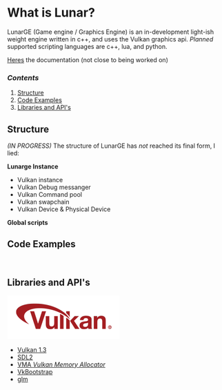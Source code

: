 # What is Lunar?
LunarGE (Game engine / Graphics Engine) is an in-development light-ish weight engine written in c++, and uses the Vulkan graphics api. *Planned* supported scripting languages are c++, lua, and python.

[Heres](docs/documentation.md) the documentation (not close to being worked on)

### *Contents*

1. [Structure](#structure)
2. [Code Examples](#code-examples)
3. [Libraries and API's](#libraries-and-apis)

## Structure

*(IN PROGRESS)* The structure of LunarGE has *not* reached its final form, I lied:

**Lunarge Instance**
- Vulkan instance
- Vulkan Debug messanger
- Vulkan Command pool
- Vulkan swapchain
- Vulkan Device & Physical Device

**Global scripts**





## Code Examples
```c++
    

```

## Libraries and API's
![Vulkan](docs/Vulkan_100px_Dec16.png)
- [Vulkan 1.3](https://www.vulkan.org/)
- [SDL2](https://www.libsdl.org/)
- [VMA *Vulkan Memory Allocator*](https://github.com/GPUOpen-LibrariesAndSDKs/VulkanMemoryAllocator)
- [VkBootstrap](https://github.com/charles-lunarg/vk-bootstrap)
- [glm](https://github.com/g-truc/glm)
